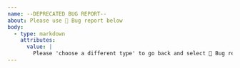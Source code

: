 ```yaml
---
name: --DEPRECATED BUG REPORT--
about: Please use 🐞 Bug report below
body:
  - type: markdown
    attributes:
      value: |
        Please 'choose a different type' to go back and select 🐞 Bug report
---
```

